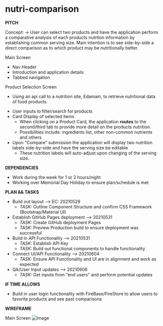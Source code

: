# nutri-comparison

**PITCH**

Concept:
 -> User can select two products and have the application perform a comparative analysis of each products nutrtion information by establishing common serving size.  Main intention is to see side-by-side a direct comparison as to which product may be nutritionally better.
 
Main Screen
  - Nav Header
  - Introduction and application details
  - Tabbed navigation

Product Selection Screen
* Using an api call to a nutrition site, Edamam, to retrieve nutritional data of food products.
 - User inputs to filter/search for products
 - Card Display of selected items
    - When clicking on a Product Card, the application **routes** to the second/third tab to provide more detail on the products nutrition.
    - Possibilities include: ingredients list, other non-common nutrients and others
 - Upon "Compare" submission the application will display two nutrition labels side-by-side and have the serving size be editable
     - These nutrition labels will auto-adjust upon changing of the serving size.

**DEPENDENCIES**
- Work during the week for 1 or 2 hours/night
- Working over Memorial Day Holiday to ensure plan/schedule is met

**PLAN && TASKS**
- Build out layout --> EC: 20210529
   - _TASK:_ Outline Component Structure and confirm CSS Framework (Bootstrap/Material UI)
- Establish GitHub Pages deployment --> 20210531
   - _TASK:_ Create GitHub deployment Pages
   - _TASK:_ Preview Production build to ensure deployment was successful
- Build in API Functionality --> 20210531
   - _TASK:_ Establish API Key
   - _TASK:_ Build out functional components to handle functionality
- Connect UI/API Functionality --> 20210604
   - _TASK:_ Ensure API Functionality and UI are in alignment and work as expected
- QA/User Input updates --> 20210606
   - _TASK:_ Get inputs from "end users" and perform potential updates

**IF TIME ALLOWS**
- Build in user login functionality with FireBase/FireStore to allow users to favorite products and see past comparisons

**WIREFRAME**

Main Screen
![image](https://user-images.githubusercontent.com/82067454/119920780-1c581b80-bf2a-11eb-9bd0-990369f88784.png)


